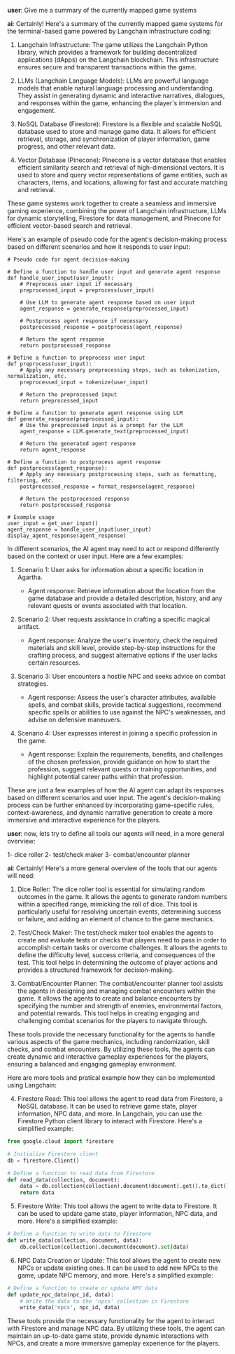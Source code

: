 **user**: Give me a summary of the currently mapped game systems

**ai**: Certainly! Here's a summary of the currently mapped game systems for the terminal-based game powered by Langchain infrastructure coding:

1. Langchain Infrastructure: The game utilizes the Langchain Python library, which provides a framework for building decentralized applications (dApps) on the Langchain blockchain. This infrastructure ensures secure and transparent transactions within the game.

2. LLMs (Langchain Language Models): LLMs are powerful language models that enable natural language processing and understanding. They assist in generating dynamic and interactive narratives, dialogues, and responses within the game, enhancing the player's immersion and engagement.

3. NoSQL Database (Firestore): Firestore is a flexible and scalable NoSQL database used to store and manage game data. It allows for efficient retrieval, storage, and synchronization of player information, game progress, and other relevant data.

4. Vector Database (Pinecone): Pinecone is a vector database that enables efficient similarity search and retrieval of high-dimensional vectors. It is used to store and query vector representations of game entities, such as characters, items, and locations, allowing for fast and accurate matching and retrieval.

These game systems work together to create a seamless and immersive gaming experience, combining the power of Langchain infrastructure, LLMs for dynamic storytelling, Firestore for data management, and Pinecone for efficient vector-based search and retrieval.

 Here's an example of pseudo code for the agent's decision-making process based on different scenarios and how it responds to user input:

```
# Pseudo code for agent decision-making

# Define a function to handle user input and generate agent response
def handle_user_input(user_input):
    # Preprocess user input if necessary
    preprocessed_input = preprocess(user_input)
    
    # Use LLM to generate agent response based on user input
    agent_response = generate_response(preprocessed_input)
    
    # Postprocess agent response if necessary
    postprocessed_response = postprocess(agent_response)
    
    # Return the agent response
    return postprocessed_response

# Define a function to preprocess user input
def preprocess(user_input):
    # Apply any necessary preprocessing steps, such as tokenization, normalization, etc.
    preprocessed_input = tokenize(user_input)
    
    # Return the preprocessed input
    return preprocessed_input

# Define a function to generate agent response using LLM
def generate_response(preprocessed_input):
    # Use the preprocessed input as a prompt for the LLM
    agent_response = LLM.generate_text(preprocessed_input)
    
    # Return the generated agent response
    return agent_response

# Define a function to postprocess agent response
def postprocess(agent_response):
    # Apply any necessary postprocessing steps, such as formatting, filtering, etc.
    postprocessed_response = format_response(agent_response)
    
    # Return the postprocessed response
    return postprocessed_response

# Example usage
user_input = get_user_input()
agent_response = handle_user_input(user_input)
display_agent_response(agent_response)
```

In different scenarios, the AI agent may need to act or respond differently based on the context or user input. Here are a few examples:

1. Scenario 1: User asks for information about a specific location in Agartha.
   - Agent response: Retrieve information about the location from the game database and provide a detailed description, history, and any relevant quests or events associated with that location.

2. Scenario 2: User requests assistance in crafting a specific magical artifact.
   - Agent response: Analyze the user's inventory, check the required materials and skill level, provide step-by-step instructions for the crafting process, and suggest alternative options if the user lacks certain resources.

3. Scenario 3: User encounters a hostile NPC and seeks advice on combat strategies.
   - Agent response: Assess the user's character attributes, available spells, and combat skills, provide tactical suggestions, recommend specific spells or abilities to use against the NPC's weaknesses, and advise on defensive maneuvers.

4. Scenario 4: User expresses interest in joining a specific profession in the game.
   - Agent response: Explain the requirements, benefits, and challenges of the chosen profession, provide guidance on how to start the profession, suggest relevant quests or training opportunities, and highlight potential career paths within that profession.

These are just a few examples of how the AI agent can adapt its responses based on different scenarios and user input. The agent's decision-making process can be further enhanced by incorporating game-specific rules, context-awareness, and dynamic narrative generation to create a more immersive and interactive experience for the players.

**user**: now, lets try to define all tools our agents will need, in a more general overview:

1- dice roller
2- test/check maker
3- combat/encounter planner

**ai**: Certainly! Here's a more general overview of the tools that our agents will need:

1. Dice Roller: The dice roller tool is essential for simulating random outcomes in the game. It allows the agents to generate random numbers within a specified range, mimicking the roll of dice. This tool is particularly useful for resolving uncertain events, determining success or failure, and adding an element of chance to the game mechanics.

2. Test/Check Maker: The test/check maker tool enables the agents to create and evaluate tests or checks that players need to pass in order to accomplish certain tasks or overcome challenges. It allows the agents to define the difficulty level, success criteria, and consequences of the test. This tool helps in determining the outcome of player actions and provides a structured framework for decision-making.

3. Combat/Encounter Planner: The combat/encounter planner tool assists the agents in designing and managing combat encounters within the game. It allows the agents to create and balance encounters by specifying the number and strength of enemies, environmental factors, and potential rewards. This tool helps in creating engaging and challenging combat scenarios for the players to navigate through.

These tools provide the necessary functionality for the agents to handle various aspects of the game mechanics, including randomization, skill checks, and combat encounters. By utilizing these tools, the agents can create dynamic and interactive gameplay experiences for the players, ensuring a balanced and engaging gameplay environment.

Here are more tools and pratical example how they can be implemented using Langchain:

4. Firestore Read: This tool allows the agent to read data from Firestore, a NoSQL database. It can be used to retrieve game state, player information, NPC data, and more. In Langchain, you can use the Firestore Python client library to interact with Firestore. Here's a simplified example:

```python
from google.cloud import firestore

# Initialize Firestore client
db = firestore.Client()

# Define a function to read data from Firestore
def read_data(collection, document):
    data = db.collection(collection).document(document).get().to_dict()
    return data
```

5. Firestore Write: This tool allows the agent to write data to Firestore. It can be used to update game state, player information, NPC data, and more. Here's a simplified example:

```python
# Define a function to write data to Firestore
def write_data(collection, document, data):
    db.collection(collection).document(document).set(data)
```

6. NPC Data Creation or Update: This tool allows the agent to create new NPCs or update existing ones. It can be used to add new NPCs to the game, update NPC memory, and more. Here's a simplified example:

```python
# Define a function to create or update NPC data
def update_npc_data(npc_id, data):
    # Write the data to the 'npcs' collection in Firestore
    write_data('npcs', npc_id, data)
```

These tools provide the necessary functionality for the agent to interact with Firestore and manage NPC data. By utilizing these tools, the agent can maintain an up-to-date game state, provide dynamic interactions with NPCs, and create a more immersive gameplay experience for the players.